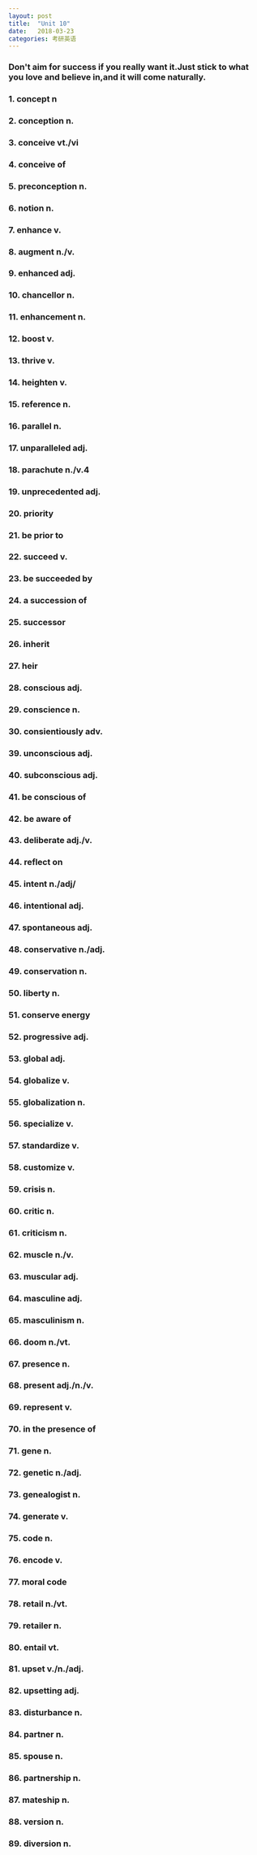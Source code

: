 ```yaml
---
layout: post
title:  "Unit 10"
date:   2018-03-23
categories: 考研英语
---
```

### Don't aim for success if you really want it.Just stick to what you love and believe in,and it will come naturally.
### 1. concept n
### 2. conception n.
### 3. conceive vt./vi
### 4. conceive of
### 5. preconception n.
### 6. notion n.
### 7. enhance v.
### 8. augment n./v.
### 9. enhanced adj.
### 10. chancellor n.
### 11. enhancement n.
### 12. boost v.
### 13. thrive v.
### 14. heighten v.
### 15. reference n.
### 16. parallel n.
### 17. unparalleled adj.
### 18. parachute n./v.4
### 19. unprecedented adj.
### 20. priority
### 21. be prior to
### 22. succeed v.
### 23. be succeeded by 
### 24. a succession of 
### 25. successor
### 26. inherit
### 27. heir
### 28. conscious adj.
### 29. conscience n.
### 30. consientiously adv.
### 39. unconscious adj.
### 40. subconscious adj.
### 41. be conscious of
### 42. be aware of
### 43. deliberate adj./v.
### 44. reflect on
### 45. intent n./adj/
### 46. intentional adj.
### 47. spontaneous adj.
### 48. conservative n./adj.
### 49. conservation n.
### 50. liberty n.
### 51. conserve energy
### 52. progressive adj.
### 53. global adj.
### 54. globalize v.
### 55. globalization n.
### 56. specialize v.
### 57. standardize v.
### 58. customize v.
### 59. crisis n.
### 60. critic n.
### 61. criticism n.
### 62. muscle n./v.
### 63. muscular adj.
### 64. masculine adj.
### 65. masculinism n.
### 66. doom n./vt.
### 67. presence n.
### 68. present adj./n./v.
### 69. represent v.
### 70. in the presence of
### 71. gene n.
### 72. genetic n./adj.
### 73. genealogist n.
### 74. generate v.
### 75. code n.
### 76. encode v.
### 77. moral code
### 78. retail n./vt.
### 79. retailer n.
### 80. entail vt.
### 81. upset v./n./adj.
### 82. upsetting adj.
### 83. disturbance n.
### 84. partner n.
### 85. spouse n.
### 86. partnership n.
### 87. mateship n.
### 88. version n.
### 89. diversion n.
